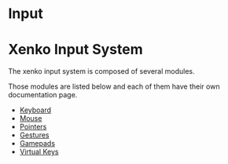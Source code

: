 # Input

# Xenko Input System

 

The xenko input system is composed of several modules.

Those modules are listed below and each of them have their own documentation page.

- [Keyboard](keyboard.md)
- [Mouse](mouse.md)
- [Pointers](pointers.md)
- [Gestures](gestures.md)
- [Gamepads](gamepads.md)
- [Virtual Keys](virtual-keys.md)

